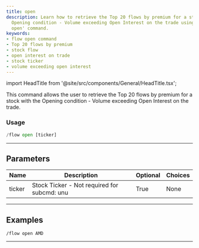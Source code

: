 ```yaml
---
title: open
description: Learn how to retrieve the Top 20 flows by premium for a stock with the
  Opening condition - Volume exceeding Open Interest on the trade using the 'flow
  open' command.
keywords:
- flow open command
- Top 20 flows by premium
- stock flow
- open interest on trade
- stock ticker
- volume exceeding open interest
---
```


import HeadTitle from '@site/src/components/General/HeadTitle.tsx';

<HeadTitle title="open - Flow - Flow - Telegram - Reference | OpenBB Bot Docs" />

This command allows the user to retrieve the Top 20 flows by premium for a stock with the Opening condition - Volume exceeding Open Interest on the trade.

### Usage

```python wordwrap
/flow open [ticker]
```

---

## Parameters

| Name | Description | Optional | Choices |
| ---- | ----------- | -------- | ------- |
| ticker | Stock Ticker - Not required for subcmd: unu | True | None |


---

## Examples

```
/flow open AMD
```
---

